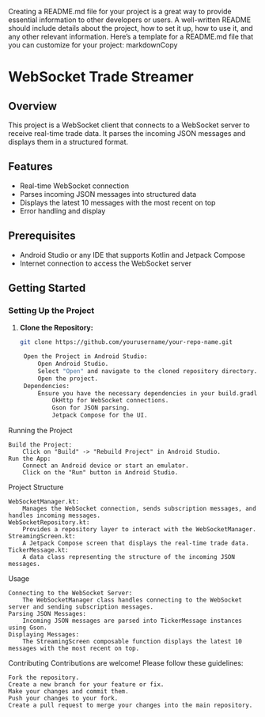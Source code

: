 Creating a README.md file for your project is a great way to provide essential information to other developers or users. A well-written README should include details about the project, how to set it up, how to use it, and any other relevant information.
Here’s a template for a README.md file that you can customize for your project:
markdownCopy

# WebSocket Trade Streamer

## Overview

This project is a WebSocket client that connects to a WebSocket server to receive real-time trade data. It parses the incoming JSON messages and displays them in a structured format.

## Features

- Real-time WebSocket connection
- Parses incoming JSON messages into structured data
- Displays the latest 10 messages with the most recent on top
- Error handling and display

## Prerequisites

- Android Studio or any IDE that supports Kotlin and Jetpack Compose
- Internet connection to access the WebSocket server

## Getting Started

### Setting Up the Project

1. **Clone the Repository:**
   ```sh
   git clone https://github.com/yourusername/your-repo-name.git

    Open the Project in Android Studio:
        Open Android Studio.
        Select "Open" and navigate to the cloned repository directory.
        Open the project.
    Dependencies:
        Ensure you have the necessary dependencies in your build.gradle file. This project uses:
            OkHttp for WebSocket connections.
            Gson for JSON parsing.
            Jetpack Compose for the UI.

Running the Project

    Build the Project:
        Click on "Build" -> "Rebuild Project" in Android Studio.
    Run the App:
        Connect an Android device or start an emulator.
        Click on the "Run" button in Android Studio.

Project Structure

    WebSocketManager.kt:
        Manages the WebSocket connection, sends subscription messages, and handles incoming messages.
    WebSocketRepository.kt:
        Provides a repository layer to interact with the WebSocketManager.
    StreamingScreen.kt:
        A Jetpack Compose screen that displays the real-time trade data.
    TickerMessage.kt:
        A data class representing the structure of the incoming JSON messages.

Usage

    Connecting to the WebSocket Server:
        The WebSocketManager class handles connecting to the WebSocket server and sending subscription messages.
    Parsing JSON Messages:
        Incoming JSON messages are parsed into TickerMessage instances using Gson.
    Displaying Messages:
        The StreamingScreen composable function displays the latest 10 messages with the most recent on top.

Contributing
Contributions are welcome! Please follow these guidelines:

    Fork the repository.
    Create a new branch for your feature or fix.
    Make your changes and commit them.
    Push your changes to your fork.
    Create a pull request to merge your changes into the main repository.
